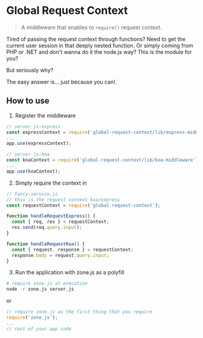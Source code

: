 # Global Request Context
> A middleware that enables to `require()` request context.

Tired of passing the request context through functions? Need to get the current 
user session in that deeply nested function. Or simply coming from PHP or .NET 
and don't wanna do it the node.js way? This is the module for you?


But seriously why?


The easy answer is... just because you can!.

## How to use

1. Register the middleware
```javascript
// server.js:express
const expressContext = require('global-request-context/lib/express-middleware');
...
app.use(expressContext);
```

```javascript
// server.js:koa
const koaContext = require('global-request-context/lib/koa-middleware');
...
app.use(koaContext);
```

2. Simply require the context in
```javascript
// fancy-service.js
// this is the request context koa/express
const requestContext = require('global-request-context');

function handleRequestExpress() {
  const { req, res } = requestContext;
  res.send(req.query.input);
}

function handleRequestKoa() {
  const { request, response } = requestContext;
  response.body = request.query.input;
}
```

3. Run the application with zone.js as a polyfill
```sh
# require zone.js at execution
node -r zone.js server.js
```

or

```javascript
// require zone.js as the first thing that you require
require('zone.js');
...
// rest of your app code
```
